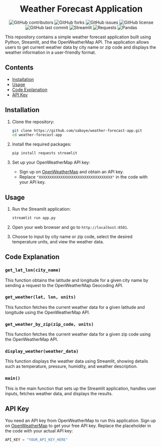 <div align="center">
  <h1>Weather Forecast Application</h1>
</div>

<p align="center">
    <img src="https://img.shields.io/github/contributors/saboye/Weather-Forcasting-App?color=blue&logo=github&style=for-the-badge" alt="GitHub contributors" />
    <img src="https://img.shields.io/github/forks/saboye/Weather-Forcasting-App?logo=github&style=for-the-badge" alt="GitHub forks" />
    <img src="https://img.shields.io/github/issues-raw/saboye/Weather-Forcasting-App?style=for-the-badge" alt="GitHub issues" />
    <img src="https://img.shields.io/github/license/saboye/Weather-Forcasting-App?style=for-the-badge" alt="GitHub license" />
    <img src="https://img.shields.io/github/last-commit/saboye/Weather-Forcasting-App?style=for-the-badge" alt="GitHub last commit" />
    <img src="https://img.shields.io/badge/streamlit-1.0.0-blue?style=for-the-badge&logo=streamlit" alt="Streamlit" />
    <img src="https://img.shields.io/badge/requests-2.25.1-blue?style=for-the-badge&logo=requests" alt="Requests" />
    <img src="https://img.shields.io/badge/pandas-1.3.5-blue?style=for-the-badge&logo=pandas" alt="Pandas" />
</p>


This repository contains a simple weather forecast application built using Python, Streamlit, and the OpenWeatherMap API. The application allows users to get current weather data by city name or zip code and displays the weather information in a user-friendly format.

## Contents

- [Installation](#installation)
- [Usage](#usage)
- [Code Explanation](#code-explanation)
- [API Key](#api-key)


## Installation

1. Clone the repository:
    ```sh
    git clone https://github.com/saboye/weather-forecast-app.git
    cd weather-forecast-app
    ```

2. Install the required packages:
    ```sh
    pip install requests streamlit
    ```

3. Set up your OpenWeatherMap API key:
    - Sign up on [OpenWeatherMap](https://openweathermap.org/) and obtain an API key.
    - Replace `"XXXXXXXXXXXXXXXXXXXXXXXXXXXXXXXXXX"` in the code with your API key.

## Usage

1. Run the Streamlit application:
    ```sh
    streamlit run app.py
    ```

2. Open your web browser and go to `http://localhost:8501`.

3. Choose to input by city name or zip code, select the desired temperature units, and view the weather data.

## Code Explanation

### `get_lat_lon(city_name)`

This function obtains the latitude and longitude for a given city name by sending a request to the OpenWeatherMap Geocoding API.

### `get_weather(lat, lon, units)`

This function fetches the current weather data for a given latitude and longitude using the OpenWeatherMap API.

### `get_weather_by_zip(zip_code, units)`

This function fetches the current weather data for a given zip code using the OpenWeatherMap API.

### `display_weather(weather_data)`

This function displays the weather data using Streamlit, showing details such as temperature, pressure, humidity, and weather description.

### `main()`

This is the main function that sets up the Streamlit application, handles user inputs, fetches weather data, and displays the results.

## API Key

You need an API key from OpenWeatherMap to run this application. Sign up on [OpenWeatherMap](https://openweathermap.org/) to get your free API key. Replace the placeholder in the code with your actual API key:

```python
API_KEY = "YOUR_API_KEY_HERE"
